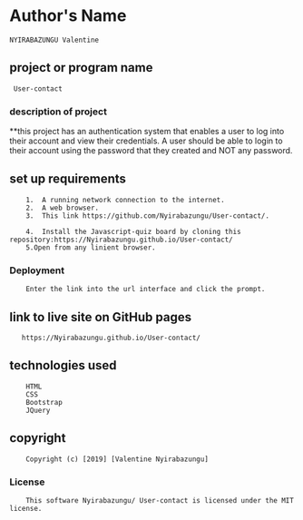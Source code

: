 # Author's Name
    NYIRABAZUNGU Valentine

## project or program name
     User-contact 

### description of project
    
**this  project has an authentication system that enables a user to log into their account and view their credentials. A user should be able to login to their account using the password that they created and NOT any password.   

##  set up requirements
        1.  A running network connection to the internet.
        2.  A web browser.
        3.  This link https://github.com/Nyirabazungu/User-contact/.

        4.  Install the Javascript-quiz board by cloning this           repository:https://Nyirabazungu.github.io/User-contact/
        5.Open from any linient browser.


### Deployment
        Enter the link into the url interface and click the prompt.

## link to live site on GitHub pages
       https://Nyirabazungu.github.io/User-contact/


## technologies used
        HTML
        CSS
        Bootstrap
        JQuery

       
## copyright
        Copyright (c) [2019] [Valentine Nyirabazungu]
    
### License
        This software Nyirabazungu/ User-contact is licensed under the MIT license.
